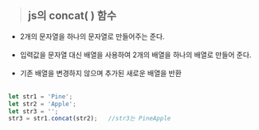 > ## js의 concat( ) 함수
- 2개의 문자열을 하나의 문자열로 만들어주는 준다.<br><br>
- 입력값을 문자열 대신 배열을 사용하여 2개의 배열을 하나의 배열로 만들어 준다.<br><br>
- 기존 배열을 변경하지 않으며 추가된 새로운 배열을 반환<br><br>

``` js
let str1 = 'Pine';
let str2 = 'Apple';
let str3 = '';
str3 = str1.concat(str2);	//str3는 PineApple
```
